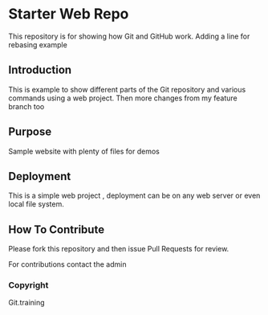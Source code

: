 # Starter Web Repo

This repository is for showing how Git and GitHub work. Adding a line for rebasing example

## Introduction
This is example to show different parts of the Git repository and various commands using a web project.
Then more changes from my feature branch too
## Purpose

Sample website with plenty of files for demos

## Deployment
This is a simple web project , deployment can be on any web server or even local file system.

## How To Contribute

Please fork this repository and then issue Pull Requests for review.

For contributions contact the admin

### Copyright

Git.training 